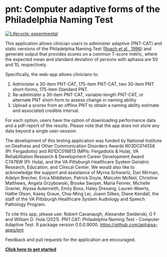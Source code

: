 
# pnt: Computer adaptive forms of the Philadelphia Naming Test

<!-- README.md is generated from README.Rmd. Please edit that file -->
<!-- badges: start -->

[![Lifecycle:
experimental](https://img.shields.io/badge/lifecycle-experimental-orange.svg)](https://lifecycle.r-lib.org/articles/stages.html#experimental)
<!-- badges: end -->

This application allows clinician users to administer adaptive (PNT-CAT)
and static versions of the Philadelphia Naming Test ([Roach et al.,
1996](http://aphasiology.pitt.edu/215/1/24-09.pdf)) and generate output
that provides scores on a common T-score metric, where the expected mean
and standard deviation of persons with aphasia are 50 and 10,
respectively.

Specifically, the web-app allows clinicians to:

1.  Administer a 30-item PNT-CAT, 175-item PNT-CAT, two 30-item PNT
    short-forms, 175-item Standard PNT.
2.  Re-administer a 30-item PNT-CAT, variable-length PNT-CAT, or
    alternate PNT short-form to assess change in naming ability
3.  Upload a scores from an offline PNT to obtain a naming ability
    estimate and associated credible interval.

For each option, users have the option of downloading performance data
and a pdf-report of the results. Please note that the app does not store
any data beyond a single user-session.

The development of this testing application was funded by National
Institute on Deafness and Other Communication Disorders Awards
R03DC014556 (PI: Fergadiotis) and R01DC018813 (MPIs: Fergadiotis &
Hula), VA Rehabilitation Research & Development Career Development Award
C7476W (PI: Hula), and the VA Pittsburgh Healthcare System Geriatric
Research, Education, and Clinical Center. We would also like to
acknowledge the support and assistance of Myrna Schwartz, Dan Mirman,
Adelyn Brecher, Erica Middleton, Patrick Doyle, Malcolm McNeil,
Christine Matthews, Angela Grzybowski, Brooke Swoyer, Maria Fenner,
Michelle Gravier, Alyssa Autenreith, Emily Boss, Haley Dresang, Lauren
Weerts, Hattie Olson, Kasey Graue, Chia-Ming Lei, Joann Silkes, Diane
Kendall, the staff of the VA Pittsburgh Healthcare System Audiology and
Speech Pathology Program.

To cite this app, please use: Robert Cavanaugh, Alexander Swiderski, G F
and William D. Hula (2021). PNT.CAT: Philadelphia Naming Test - Computer
Adaptive Test. R package version 0.0.0.9000.
<https://github.com/aphaisa-apps/pnt>

Feedback and pull requests for the application are encouraged.

[**Click here to get
started**](https://aphasia-apps.github.io/pnt/articles/articles/pnt.html)
